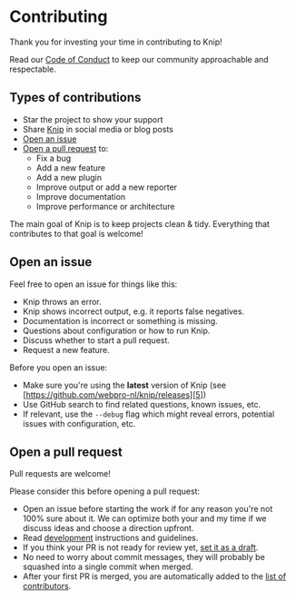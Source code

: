 # Contributing

Thank you for investing your time in contributing to Knip!

Read our [Code of Conduct][1] to keep our community approachable and respectable.

## Types of contributions

- Star the project to show your support
- Share [Knip][2] in social media or blog posts
- [Open an issue][3]
- [Open a pull request][4] to:
  - Fix a bug
  - Add a new feature
  - Add a new plugin
  - Improve output or add a new reporter
  - Improve documentation
  - Improve performance or architecture

The main goal of Knip is to keep projects clean & tidy. Everything that contributes to that goal is welcome!

## Open an issue

Feel free to open an issue for things like this:

- Knip throws an error.
- Knip shows incorrect output, e.g. it reports false negatives.
- Documentation is incorrect or something is missing.
- Questions about configuration or how to run Knip.
- Discuss whether to start a pull request.
- Request a new feature.

Before you open an issue:

- Make sure you're using the **latest** version of Knip (see [https://github.com/webpro-nl/knip/releases][5])
- Use GitHub search to find related questions, known issues, etc.
- If relevant, use the `--debug` flag which might reveal errors, potential issues with configuration, etc.

## Open a pull request

Pull requests are welcome!

Please consider this before opening a pull request:

- Open an issue before starting the work if for any reason you're not 100% sure about it. We can optimize both your and
  my time if we discuss ideas and choose a direction upfront.
- Read [development][6] instructions and guidelines.
- If you think your PR is not ready for review yet, [set it as a draft][7].
- No need to worry about commit messages, they will probably be squashed into a single commit when merged.
- After your first PR is merged, you are automatically added to the [list of contributors](https://knip.dev/#-contributors).

[1]: ./CODE_OF_CONDUCT.md
[2]: https://knip.dev
[3]: #open-an-issue
[4]: #open-a-pull-request
[5]: https://github.com/webpro-nl/knip/releases
[6]: ./DEVELOPMENT.md
[7]: https://docs.github.com/pull-requests/collaborating-with-pull-requests/proposing-changes-to-your-work-with-pull-requests/changing-the-stage-of-a-pull-request
